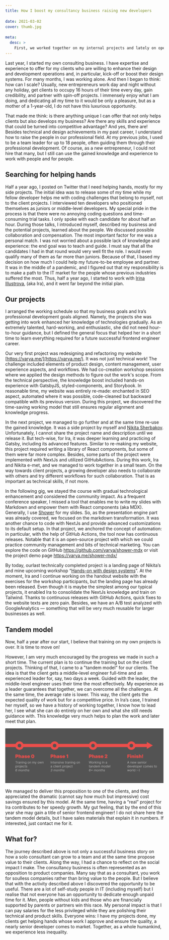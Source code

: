 ```yaml
---
title: How I boost my consultancy business raising new developers

date: 2021-03-02
cover: thumb.jpg

meta:
  desc: >
    First, we worked together on my internal projects and lately on open-source products and for commercial gigs. By now, we came to a "tandem model" offering more value to the clients and at the same time committing to our own competencies.
---
```


<div data-excerpt>

Last year, I started my own consulting business. I have expertise and experience to offer for my clients who are willing to enhance their design and development operations and, in particular, kick-off or boost their design systems. For many months, I was working alone. And then I began to think: how can I scale? Usually, new entrepreneurs work day and night without any holiday, get clients to occupy 16 hours of their time every day, gain credibility, and partner with spin-off projects. I immensely enjoy what I am doing, and dedicating all my time to it would be only a pleasure, but as a mother of a 1-year-old, I do not have this luxurious opportunity.

</div>

That made me think: is there anything unique I can offer that not only helps clients but also develops my business? Are there any skills and experience that could be turned into competitive advantage? And yes, there are! Besides technical and design achievements in my past career, I understand how to raise the people in our professional field. At my previous jobs, I used to be a team leader for up to 18 people, often guiding them through their professional development. Of course, as a new entrepreneur, I could not hire that many, but I still can use the gained knowledge and experience to work with people and for people.

## Searching for helping hands

Half a year ago, I posted on Twitter that I need helping hands, mostly for my side projects. The initial idea was to release some of my time while my fellow developer helps me with coding challenges that belong to myself, not to the client projects. I interviewed ten developers who positioned themselves as juniors or middle-level developers. My special pride in the process is that there were no annoying coding questions and time-consuming trial tasks. I only spoke with each candidate for about half an hour. During those talks, I introduced myself, described my business and the potential projects, learned about the people. We discussed possible collaboration and compensation. The most important factor for me was a personal match. I was not worried about a possible lack of knowledge and experience: the end goal was to teach and guide. I must say that all the candidates I had in that round would very well fit the role. I would even qualify many of them as far more than juniors. Because of that, I based my decision on how much I could help my future-to-be employee and partner. It was in the middle of a pandemic, and I figured out that my responsibility is to make a path to the IT market for the people whose previous industries suffered the most. Thus, half a year ago, I started to work with [Irina Illustrova](https://www.linkedin.com/in/illustrova/), (aka Ira), and it went far beyond the initial plan.

## Our projects

I arranged the working schedule so that my business goals and Ira’s professional development goals aligned. Namely, the projects she was getting into work enhanced her knowledge of technologies gradually. As an extremely talented, hard-working, and enthusiastic, she did not need hour-to-hour guidance, but I defined the general focus that helped her in a short time to learn everything required for a future successful frontend engineer career.

Our very first project was redesigning and refactoring my website [https://varya.me/](https://varya.me/). It was not just technical work! The challenge included elements of product design, content management, user experience aspects, and workflows. We had co-creation workshop sessions where we applied the design methods to figure out the work's scope. From the technical perspective, the knowledge boost included hands-on experience with GatsbyJS, styled-components, and Storybook. In reasonable time, my website was entirely re-made: enchanted in SEO aspect, automated where it was possible, code-cleaned but backward compatible with its previous version. During this project, we discovered the time-saving working model that still ensures regular alignment and knowledge progress.

In the next project, we managed to go further and at the same time re-use the gained knowledge. It was a side project by myself and [Nikita Sherbakov](https://linkedin.com/in/nikita-sherbakov). Unfortunately, I cannot share the project name and description until we release it. But tech-wise, for Ira, it was deeper learning and practicing of Gatsby, including its advanced features. Similar to re-making my website, this project required writing a library of React components, but some of them were far more complex. Besides, some parts of the project were implemented with NextJs and utilized GitHubActions. During this work, Ira and Nikita e-met, and we managed to work together in a small team. On the way towards client projects, a growing developer also needs to collaborate with others and try different workflows for such collaboration. That is as important as technical skills, if not more.

In the following gig, we stayed the course with gradual technological enhancement and considered the community impact. As a frequent conference speaker, I missed a tool that enables me to write my slides with Markdown and empower them with React components (aka MDX). Generally, I use [Shower](https://shwr.me/) for my slides. So, as the presentation engine part was already covered, we focused on the markdown transformation. It was another chance to code with NextJs and provide advanced customizations to its default setup. In that project, we anchored the concept of automation: in particular, with the help of GitHub Actions, the tool now has continuous releases. Notable that it is an open-source project with which we could practice community management and bits of technical marketing. You can explore the code on GitHub https://github.com/varya/shower-mdx or visit the project demo page https://varya.me/shower-mdx/

By today, ourlast technically completed project is a landing page of Nikita’s and mine upcoming workshop “[Hands-on with design systems](http://hands-on-workshop.varya.me/)”. At the moment, Ira and I continue working on the handout website with the exercises for the workshop participants, but the landing page has already been released. Even though it is maybe the simplest among our typical projects, it enabled Ira to consolidate the NextJs knowledge and train on Tailwind. Thanks to continuous releases with GitHub Actions, quick fixes to the website texts are zero pain. Besides, we have an A/B test analyzed with GoogleAnalytics — something that will be very much reusable for larger businesses as well.

## Tandem model

Now, half a year after our start, I believe that training on my own projects is over. It is time to move on!

However, I am very much encouraged by the progress we made in such a short time. The current plan is to continue the training but on the client projects. Thinking of that, I came to a "tandem model” for our clients. The idea is that the client gets a middle-level engineer full-time and an experienced leader for, say, two days a week. Guided with the leader, the middle-level engineer uses their time the most effectively. My experience as a leader guarantees that together, we can overcome all the challenges. At the same time, the average rate is lower. This way, the client gets the expected quality of work but for a competitive price. In Ira’s case, I trained her myself, so we have a history of working together, I know how to lead her, I see what she can do entirely on her own and what she still needs guidance with. This knowledge very much helps to plan the work and later meet that plan.

![](./timeline.png)

We managed to deliver this proposition to one of the clients, and they appreciated the dramatic (cannot say how much but impressive) cost savings ensured by this model. At the same time, having a “real” project for Ira contributes to her speedy growth. My gut feeling, that by the end of this year she may gain a title of senior frontend engineer!
I do not share here the tandem model details, but I have sales materials that explain it in numbers. If interested, just contact me for it.

## What for?

The journey described above is not only a successful business story on how a solo consultant can grow to a team and at the same time propose value to their clients. Along the way, I had a chance to reflect on the social impact I make. The consultancy business is often represented as an opposition to product companies. Many say that as a consultant, you work for soulless companies rather than bring value to the people. But I believe that with the activity described above I discovered the opportunity to be useful. There are a lot of self-study people in IT (including myself) but I realise that not everyone has an opportunity to dedicate enough unpaid time for it. Men, people without kids and those who are financially supported by parents or partners win this race. My personal impact is that I can pay salaries for the less privileged while they are polishing their technical and product skills. Everyone wins: I have my projects done, my clients get helping hands whose work I approve and ensure the quality, a nearly senior developer comes to market. Together, as a whole humankind, we experience less inequality.
